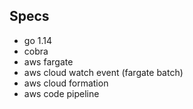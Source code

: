 ## Specs
- go 1.14
- cobra
- aws fargate
- aws cloud watch event (fargate batch)
- aws cloud formation
- aws code pipeline

